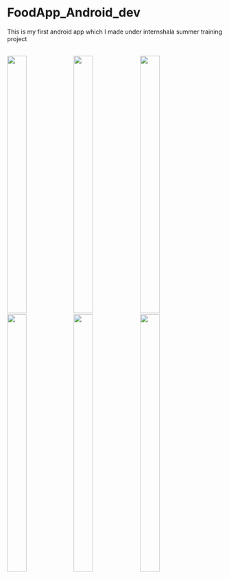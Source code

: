# FoodApp_Android_dev
This is my first android app which I made under internshala summer training project<br>

<br>
<div style="display:inline">
<img src="https://user-images.githubusercontent.com/56409094/86173898-d2798080-bb74-11ea-88ed-92bfd5356c4e.jpeg" width="30%" height="600">
<img src="https://user-images.githubusercontent.com/56409094/86174879-8a5b5d80-bb76-11ea-81f1-e8faed660085.jpeg" width="30%" height="600">
<img src="https://user-images.githubusercontent.com/56409094/86174886-8cbdb780-bb76-11ea-8535-59a52d69bcc5.jpeg" width="30%" height="600">
</div>
<br>
<div style="display:inline">
<img src="https://user-images.githubusercontent.com/56409094/86174900-93e4c580-bb76-11ea-9dfb-2d9f96a1c7ee.jpeg" width="30%" height="600">
<img src="https://user-images.githubusercontent.com/56409094/86174909-98a97980-bb76-11ea-9018-943615d102e5.jpeg" width="30%" height="600">
<img src="https://user-images.githubusercontent.com/56409094/86174916-9d6e2d80-bb76-11ea-8b20-099ce33e2919.jpeg" width="30%" height="600">
</div>
